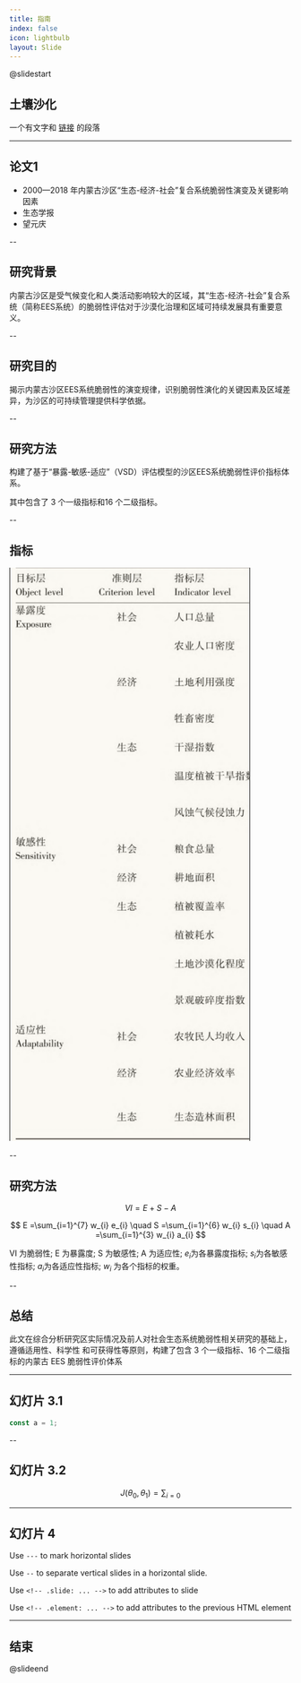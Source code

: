 ```yaml
---
title: 指南
index: false
icon: lightbulb
layout: Slide
---
```


@slidestart

## 土壤沙化

一个有文字和 [链接](https://mister-hope.com) 的段落

---

## 论文1

- 2000—2018 年内蒙古沙区“生态-经济-社会”复合系统脆弱性演变及关键影响因素
- 生态学报
- 望元庆

--

## 研究背景

内蒙古沙区是受气候变化和人类活动影响较大的区域，其“生态-经济-社会”复合系统（简称EES系统）的脆弱性评估对于沙漠化治理和区域可持续发展具有重要意义。


--

## 研究目的

揭示内蒙古沙区EES系统脆弱性的演变规律，识别脆弱性演化的关键因素及区域差异，为沙区的可持续管理提供科学依据。

--

## 研究方法

构建了基于“暴露-敏感-适应”（VSD）评估模型的沙区EES系统脆弱性评价指标体系。
<!-- .element: class="fragment shrink   " -->

其中包含了 3 个一级指标和16 个二级指标。


--

## 指标

![zhibiao](/assets/image/zhibiao.png)

--

## 研究方法

$$
V I  =E+S-A 
$$
<!-- .element: class="fragment fade-in" -->

$$
E  =\sum_{i=1}^{7} w_{i} e_{i} \quad
S  =\sum_{i=1}^{6} w_{i} s_{i} \quad
A  =\sum_{i=1}^{3} w_{i} a_{i}
$$
<!-- .element: class="fragment fade-in" -->

VI 为脆弱性; E 为暴露度; S 为敏感性; A 为适应性; $e_i$为各暴露度指标; $s_i$为各敏感性指标; $a_i$为各适应性指标; $w_i$ 为各个指标的权重。

<!-- .element: class="fragment fade-in" -->





--

## 总结

此文在综合分析研究区实际情况及前人对社会生态系统脆弱性相关研究的基础上，遵循适用性、科学性
和可获得性等原则，构建了包含 3 个一级指标、16 个二级指标的内蒙古 EES 脆弱性评价体系

---

## 幻灯片 3.1

```js
const a = 1;
```

--

## 幻灯片 3.2

$$
J(\theta_0,\theta_1) = \sum_{i=0}
$$

---

## 幻灯片 4



Use `---` to mark horizontal slides

<!-- .element: class="fragment fade-in" -->

Use `--` to separate vertical slides in a horizontal slide.

<!-- .element: class="fragment fade-in" -->

Use `<!-- .slide: ... -->` to add attributes to slide

<!-- .element: class="fragment fade-in" -->

Use `<!-- .element: ... -->` to add attributes to the previous HTML element

<!-- .element: class="fragment fade-in" -->

---

## 结束

<!-- .slide: data-transition="slide" data-auto-animate -->

@slideend